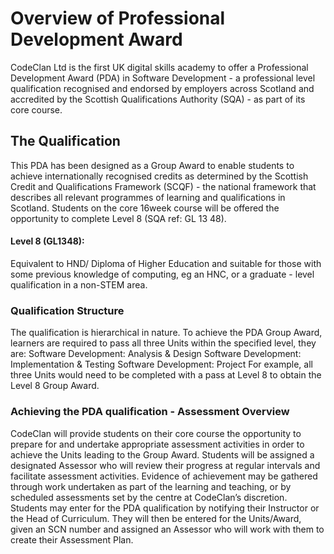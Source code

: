 # Overview of Professional Development Award

CodeClan Ltd is the first UK digital skills academy to offer a Professional Development Award
(PDA) in Software Development - a professional level qualification recognised and endorsed by
employers across Scotland and accredited by the Scottish Qualifications Authority (SQA) - as
part of its core course.

## The Qualification
This PDA has been designed as a Group Award to enable students to achieve internationally
recognised credits as determined by the Scottish Credit and Qualifications Framework (SCQF) -
the national framework that describes all relevant programmes of learning and qualifications in
Scotland.
Students on the core 16­week course will be offered the opportunity to complete Level 8 (SQA
ref: GL 13 48).

#### Level 8 (GL1348):
Equivalent to HND/ Diploma of Higher Education and suitable for
those with some previous knowledge of computing, eg an HNC, or a graduate - level
qualification in a non-STEM area.

### Qualification Structure
The qualification is hierarchical in nature. To achieve the PDA Group Award, learners are
required to pass all three Units within the specified level, they are:
Software Development: Analysis & Design
Software Development: Implementation & Testing
Software Development: Project
For example, all three Units would need to be completed with a pass at Level 8 to obtain the
Level 8 Group Award.

### Achieving the PDA qualification ­- Assessment Overview
CodeClan will provide students on their core course the opportunity to prepare for and
undertake appropriate assessment activities in order to achieve the Units leading to the Group
Award. Students will be assigned a designated Assessor who will review their progress at
regular intervals and facilitate assessment activities. Evidence of achievement may be gathered
through work undertaken as part of the learning and teaching, or by scheduled assessments set
by the centre at CodeClan’s discretion.
Students may enter for the PDA qualification by notifying their Instructor or the Head of
Curriculum. They will then be entered for the Units/Award, given an SCN number and assigned
an Assessor who will work with them to create their Assessment Plan.
